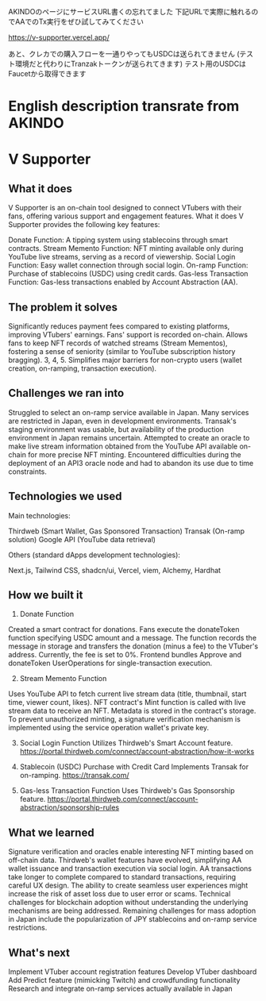 AKINDOのページにサービスURL書くの忘れてました
下記URLで実際に触れるのでAAでのTx実行をぜひ試してみてください

https://v-supporter.vercel.app/

あと、クレカでの購入フローを一通りやってもUSDCは送られてきません (テスト環境だと代わりにTranzakトークンが送られてきます)
テスト用のUSDCはFaucetから取得できます


# English description transrate from AKINDO

# V Supporter

## What it does
V Supporter is an on-chain tool designed to connect VTubers with their fans, offering various support and engagement features.
What it does
V Supporter provides the following key features:

Donate Function: A tipping system using stablecoins through smart contracts.
Stream Memento Function: NFT minting available only during YouTube live streams, serving as a record of viewership.
Social Login Function: Easy wallet connection through social login.
On-ramp Function: Purchase of stablecoins (USDC) using credit cards.
Gas-less Transaction Function: Gas-less transactions enabled by Account Abstraction (AA).

## The problem it solves

Significantly reduces payment fees compared to existing platforms, improving VTubers' earnings. Fans' support is recorded on-chain.
Allows fans to keep NFT records of watched streams (Stream Mementos), fostering a sense of seniority (similar to YouTube subscription history bragging).
3, 4, 5. Simplifies major barriers for non-crypto users (wallet creation, on-ramping, transaction execution).

## Challenges we ran into

Struggled to select an on-ramp service available in Japan. Many services are restricted in Japan, even in development environments.
Transak's staging environment was usable, but availability of the production environment in Japan remains uncertain.
Attempted to create an oracle to make live stream information obtained from the YouTube API available on-chain for more precise NFT minting.
Encountered difficulties during the deployment of an API3 oracle node and had to abandon its use due to time constraints.

## Technologies we used
Main technologies:

Thirdweb (Smart Wallet, Gas Sponsored Transaction)
Transak (On-ramp solution)
Google API (YouTube data retrieval)

Others (standard dApps development technologies):

Next.js, Tailwind CSS, shadcn/ui, Vercel, viem, Alchemy, Hardhat

## How we built it
1. Donate Function

Created a smart contract for donations.
Fans execute the donateToken function specifying USDC amount and a message.
The function records the message in storage and transfers the donation (minus a fee) to the VTuber's address.
Currently, the fee is set to 0%.
Frontend bundles Approve and donateToken UserOperations for single-transaction execution.

2. Stream Memento Function

Uses YouTube API to fetch current live stream data (title, thumbnail, start time, viewer count, likes).
NFT contract's Mint function is called with live stream data to receive an NFT.
Metadata is stored in the contract's storage.
To prevent unauthorized minting, a signature verification mechanism is implemented using the service operation wallet's private key.

3. Social Login Function
Utilizes Thirdweb's Smart Account feature.
https://portal.thirdweb.com/connect/account-abstraction/how-it-works

4. Stablecoin (USDC) Purchase with Credit Card
Implements Transak for on-ramping.
https://transak.com/

5. Gas-less Transaction Function
Uses Thirdweb's Gas Sponsorship feature.
https://portal.thirdweb.com/connect/account-abstraction/sponsorship-rules

## What we learned

Signature verification and oracles enable interesting NFT minting based on off-chain data.
Thirdweb's wallet features have evolved, simplifying AA wallet issuance and transaction execution via social login.
AA transactions take longer to complete compared to standard transactions, requiring careful UX design.
The ability to create seamless user experiences might increase the risk of asset loss due to user error or scams.
Technical challenges for blockchain adoption without understanding the underlying mechanisms are being addressed.
Remaining challenges for mass adoption in Japan include the popularization of JPY stablecoins and on-ramp service restrictions.

## What's next

Implement VTuber account registration features
Develop VTuber dashboard
Add Predict feature (mimicking Twitch) and crowdfunding functionality
Research and integrate on-ramp services actually available in Japan

